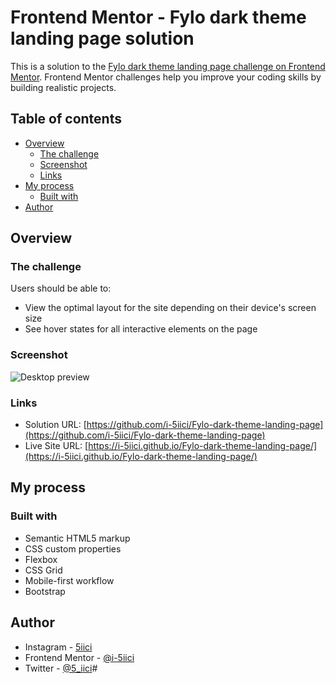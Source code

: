 # Frontend Mentor - Fylo dark theme landing page solution

This is a solution to the [Fylo dark theme landing page challenge on Frontend Mentor](https://www.frontendmentor.io/challenges/fylo-dark-theme-landing-page-5ca5f2d21e82137ec91a50fd). Frontend Mentor challenges help you improve your coding skills by building realistic projects. 

## Table of contents

- [Overview](#overview)
  - [The challenge](#the-challenge)
  - [Screenshot](#screenshot)
  - [Links](#links)
- [My process](#my-process)
  - [Built with](#built-with)
- [Author](#author)

## Overview

### The challenge

Users should be able to:

- View the optimal layout for the site depending on their device's screen size
- See hover states for all interactive elements on the page

### Screenshot

![Desktop preview](https://github.com/i-5iici/Fylo-dark-theme-landing-page/blob/main/images/Preview.png)

### Links

- Solution URL: [https://github.com/i-5iici/Fylo-dark-theme-landing-page](https://github.com/i-5iici/Fylo-dark-theme-landing-page)
- Live Site URL: [https://i-5iici.github.io/Fylo-dark-theme-landing-page/](https://i-5iici.github.io/Fylo-dark-theme-landing-page/)

## My process

### Built with

- Semantic HTML5 markup
- CSS custom properties
- Flexbox
- CSS Grid
- Mobile-first workflow
- Bootstrap

## Author

- Instagram - [5iici](https://www.instagram.com/5iici)
- Frontend Mentor - [@i-5iici](https://www.frontendmentor.io/profile/i-5iici)
- Twitter - [@5_iici](https://www.twitter.com/5_iici)#
